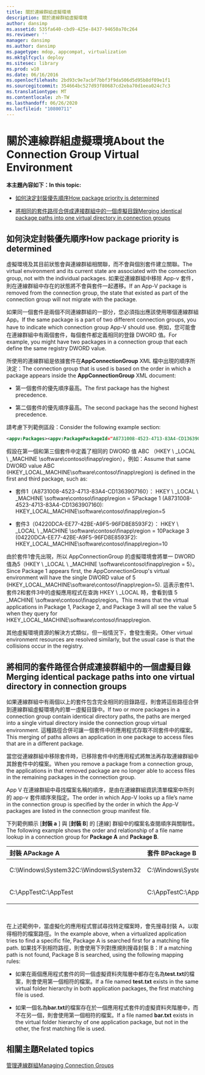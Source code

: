 ```yaml
---
title: 關於連線群組虛擬環境
description: 關於連線群組虛擬環境
author: dansimp
ms.assetid: 535fa640-cbd9-425e-8437-94650a70c264
ms.reviewer: ''
manager: dansimp
ms.author: dansimp
ms.pagetype: mdop, appcompat, virtualization
ms.mktglfcycl: deploy
ms.sitesec: library
ms.prod: w10
ms.date: 06/16/2016
ms.openlocfilehash: 2bd93c9e7acbf7bbf3f9da506d5d95b8df09e1f1
ms.sourcegitcommit: 354664bc527d93f80687cd2eba70d1eea024c7c3
ms.translationtype: MT
ms.contentlocale: zh-TW
ms.lasthandoff: 06/26/2020
ms.locfileid: "10800711"
---
```

# <span data-ttu-id="f3ffa-103">關於連線群組虛擬環境</span><span class="sxs-lookup"><span data-stu-id="f3ffa-103">About the Connection Group Virtual Environment</span></span>


**<span data-ttu-id="f3ffa-104">本主題內容如下：</span><span class="sxs-lookup"><span data-stu-id="f3ffa-104">In this topic:</span></span>**

-   [<span data-ttu-id="f3ffa-105">如何決定封裝優先順序</span><span class="sxs-lookup"><span data-stu-id="f3ffa-105">How package priority is determined</span></span>](#bkmk-pkg-priority-deter)

-   [<span data-ttu-id="f3ffa-106">將相同的套件路徑合併成連接群組中的一個虛擬目錄</span><span class="sxs-lookup"><span data-stu-id="f3ffa-106">Merging identical package paths into one virtual directory in connection groups</span></span>](#bkmk-merged-root-ve-exp)

## <a href="" id="bkmk-pkg-priority-deter"></a><span data-ttu-id="f3ffa-107">如何決定封裝優先順序</span><span class="sxs-lookup"><span data-stu-id="f3ffa-107">How package priority is determined</span></span>


<span data-ttu-id="f3ffa-108">虛擬環境及其目前狀態會與連線群組相關聯，而不會與個別套件建立關聯。</span><span class="sxs-lookup"><span data-stu-id="f3ffa-108">The virtual environment and its current state are associated with the connection group, not with the individual packages.</span></span> <span data-ttu-id="f3ffa-109">如果從連線群組中移除 App-v 套件，則在連線群組中存在的狀態將不會與套件一起遷移。</span><span class="sxs-lookup"><span data-stu-id="f3ffa-109">If an App-V package is removed from the connection group, the state that existed as part of the connection group will not migrate with the package.</span></span>

<span data-ttu-id="f3ffa-110">如果同一個套件是兩個不同連線群組的一部分，您必須指出應該使用哪個連線群組 App。</span><span class="sxs-lookup"><span data-stu-id="f3ffa-110">If the same package is a part of two different connection groups, you have to indicate which connection group App-V should use.</span></span> <span data-ttu-id="f3ffa-111">例如，您可能會在連線群組中有兩個套件，每個套件都定義相同的登錄 DWORD 值。</span><span class="sxs-lookup"><span data-stu-id="f3ffa-111">For example, you might have two packages in a connection group that each define the same registry DWORD value.</span></span>

<span data-ttu-id="f3ffa-112">所使用的連線群組是依據套件在**AppConnectionGroup** XML 檔中出現的順序所決定：</span><span class="sxs-lookup"><span data-stu-id="f3ffa-112">The connection group that is used is based on the order in which a package appears inside the **AppConnectionGroup** XML document:</span></span>

-   <span data-ttu-id="f3ffa-113">第一個套件的優先順序最高。</span><span class="sxs-lookup"><span data-stu-id="f3ffa-113">The first package has the highest precedence.</span></span>

-   <span data-ttu-id="f3ffa-114">第二個套件的優先順序最高。</span><span class="sxs-lookup"><span data-stu-id="f3ffa-114">The second package has the second highest precedence.</span></span>

<span data-ttu-id="f3ffa-115">請考慮下列範例區段：</span><span class="sxs-lookup"><span data-stu-id="f3ffa-115">Consider the following example section:</span></span>

```xml
<appv:Packages><appv:PackagePackageId="A8731008-4523-4713-83A4-CD1363907160"VersionId="E889951B-7F30-418B-A69C-B37283BC0DB9"/><appv:PackagePackageId="1DC709C8-309F-4AB4-BD47-F75926D04276"VersionId="01F1943B-C778-40AD-BFAD-AC34A695DF3C"/><appv:PackagePackageId="04220DCA-EE77-42BE-A9F5-96FD8E8593F2"VersionId="E15EFFE9-043D-4C01-BC52-AD2BD1E8BAFA"/></appv:Packages>
```

<span data-ttu-id="f3ffa-116">假設在第一個和第三個套件中定義了相同的 DWORD 值 ABC （HKEY \ _LOCAL \ _MACHINE \\software\\contoso\\finapp\\region），例如：</span><span class="sxs-lookup"><span data-stu-id="f3ffa-116">Assume that same DWORD value ABC (HKEY\_LOCAL\_MACHINE\\software\\contoso\\finapp\\region) is defined in the first and third package, such as:</span></span>

-   <span data-ttu-id="f3ffa-117">套件1（A8731008-4523-4713-83A4-CD1363907160）： HKEY \ _LOCAL \ _MACHINE \\software\\contoso\\finapp\\region = 5</span><span class="sxs-lookup"><span data-stu-id="f3ffa-117">Package 1 (A8731008-4523-4713-83A4-CD1363907160): HKEY\_LOCAL\_MACHINE\\software\\contoso\\finapp\\region=5</span></span>

-   <span data-ttu-id="f3ffa-118">套件3（04220DCA-EE77-42BE-A9F5-96FD8E8593F2）： HKEY \ _LOCAL \ _MACHINE \\software\\contoso\\finapp\\region = 10</span><span class="sxs-lookup"><span data-stu-id="f3ffa-118">Package 3 (04220DCA-EE77-42BE-A9F5-96FD8E8593F2): HKEY\_LOCAL\_MACHINE\\software\\contoso\\finapp\\region=10</span></span>

<span data-ttu-id="f3ffa-119">由於套件1會先出現，所以 AppConnectionGroup 的虛擬環境會將單一 DWORD 值為5（HKEY \ _LOCAL \ _MACHINE \\software\\contoso\\finapp\\region = 5）。</span><span class="sxs-lookup"><span data-stu-id="f3ffa-119">Since Package 1 appears first, the AppConnectionGroup's virtual environment will have the single DWORD value of 5 (HKEY\_LOCAL\_MACHINE\\software\\contoso\\finapp\\region=5).</span></span> <span data-ttu-id="f3ffa-120">這表示套件1、套件2和套件3中的虛擬應用程式在查詢 HKEY \ _LOCAL 時，會看到值 5 _MACHINE \\software\\contoso\\finapp\\region。</span><span class="sxs-lookup"><span data-stu-id="f3ffa-120">This means that the virtual applications in Package 1, Package 2, and Package 3 will all see the value 5 when they query for HKEY\_LOCAL\_MACHINE\\software\\contoso\\finapp\\region.</span></span>

<span data-ttu-id="f3ffa-121">其他虛擬環境資源的解決方式類似，但一般情況下，會發生衝突。</span><span class="sxs-lookup"><span data-stu-id="f3ffa-121">Other virtual environment resources are resolved similarly, but the usual case is that the collisions occur in the registry.</span></span>

## <a href="" id="bkmk-merged-root-ve-exp"></a><span data-ttu-id="f3ffa-122">將相同的套件路徑合併成連接群組中的一個虛擬目錄</span><span class="sxs-lookup"><span data-stu-id="f3ffa-122">Merging identical package paths into one virtual directory in connection groups</span></span>


<span data-ttu-id="f3ffa-123">如果連線群組中有兩個以上的套件包含完全相同的目錄路徑，則會將這些路徑合併到連線群組虛擬環境內的單一虛擬目錄中。</span><span class="sxs-lookup"><span data-stu-id="f3ffa-123">If two or more packages in a connection group contain identical directory paths, the paths are merged into a single virtual directory inside the connection group virtual environment.</span></span> <span data-ttu-id="f3ffa-124">這種路徑合併可讓一個套件中的應用程式存取不同套件中的檔案。</span><span class="sxs-lookup"><span data-stu-id="f3ffa-124">This merging of paths allows an application in one package to access files that are in a different package.</span></span>

<span data-ttu-id="f3ffa-125">當您從連線群組中移除套件時，已移除套件中的應用程式將無法再存取連線群組中其餘套件中的檔案。</span><span class="sxs-lookup"><span data-stu-id="f3ffa-125">When you remove a package from a connection group, the applications in that removed package are no longer able to access files in the remaining packages in the connection group.</span></span>

<span data-ttu-id="f3ffa-126">App V 在連線群組中尋找檔案名稱的順序，是由在連線群組資訊清單檔案中所列的 app-v 套件順序來指定。</span><span class="sxs-lookup"><span data-stu-id="f3ffa-126">The order in which App-V looks up a file’s name in the connection group is specified by the order in which the App-V packages are listed in the connection group manifest file.</span></span>

<span data-ttu-id="f3ffa-127">下列範例顯示 [**封裝 a** ] 與 [**封裝 B**] 的 [連線] 群組中的檔案名查閱順序與關聯性。</span><span class="sxs-lookup"><span data-stu-id="f3ffa-127">The following example shows the order and relationship of a file name lookup in a connection group for **Package A** and **Package B**.</span></span>

<table>
<colgroup>
<col width="50%" />
<col width="50%" />
</colgroup>
<thead>
<tr class="header">
<th align="left"><span data-ttu-id="f3ffa-128">封裝 A</span><span class="sxs-lookup"><span data-stu-id="f3ffa-128">Package A</span></span></th>
<th align="left"><span data-ttu-id="f3ffa-129">套件 B</span><span class="sxs-lookup"><span data-stu-id="f3ffa-129">Package B</span></span></th>
</tr>
</thead>
<tbody>
<tr class="odd">
<td align="left"><p><span data-ttu-id="f3ffa-130">C:\Windows\System32</span><span class="sxs-lookup"><span data-stu-id="f3ffa-130">C:\Windows\System32</span></span></p></td>
<td align="left"><p><span data-ttu-id="f3ffa-131">C:\Windows\System32</span><span class="sxs-lookup"><span data-stu-id="f3ffa-131">C:\Windows\System32</span></span></p></td>
</tr>
<tr class="even">
<td align="left"><p><span data-ttu-id="f3ffa-132">C:\AppTest</span><span class="sxs-lookup"><span data-stu-id="f3ffa-132">C:\AppTest</span></span></p></td>
<td align="left"><p><span data-ttu-id="f3ffa-133">C:\AppTest</span><span class="sxs-lookup"><span data-stu-id="f3ffa-133">C:\AppTest</span></span></p></td>
</tr>
</tbody>
</table>

 

<span data-ttu-id="f3ffa-134">在上述範例中，當虛擬化的應用程式嘗試尋找特定檔案時，會先搜尋封裝 A，以取得相符的檔案路徑。</span><span class="sxs-lookup"><span data-stu-id="f3ffa-134">In the example above, when a virtualized application tries to find a specific file, Package A is searched first for a matching file path.</span></span> <span data-ttu-id="f3ffa-135">如果找不到相符路徑，則會使用下列對應規則搜尋封裝 B：</span><span class="sxs-lookup"><span data-stu-id="f3ffa-135">If a matching path is not found, Package B is searched, using the following mapping rules:</span></span>

-   <span data-ttu-id="f3ffa-136">如果在兩個應用程式套件的同一個虛擬資料夾階層中都存在名為**test.txt**的檔案，則會使用第一個相符的檔案。</span><span class="sxs-lookup"><span data-stu-id="f3ffa-136">If a file named **test.txt** exists in the same virtual folder hierarchy in both application packages, the first matching file is used.</span></span>

-   <span data-ttu-id="f3ffa-137">如果一個名為**bar.txt**的檔案存在於一個應用程式套件的虛擬資料夾階層中，而不在另一個，則會使用第一個相符的檔案。</span><span class="sxs-lookup"><span data-stu-id="f3ffa-137">If a file named **bar.txt** exists in the virtual folder hierarchy of one application package, but not in the other, the first matching file is used.</span></span>






## <span data-ttu-id="f3ffa-138">相關主題</span><span class="sxs-lookup"><span data-stu-id="f3ffa-138">Related topics</span></span>


[<span data-ttu-id="f3ffa-139">管理連線群組</span><span class="sxs-lookup"><span data-stu-id="f3ffa-139">Managing Connection Groups</span></span>](managing-connection-groups.md)

 

 






